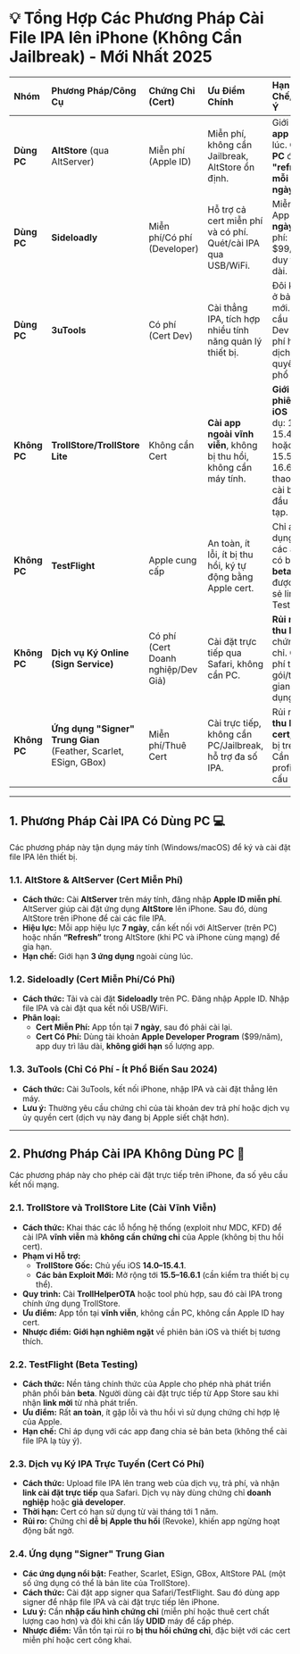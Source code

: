 # 💡 Tổng Hợp Các Phương Pháp Cài File IPA lên iPhone (Không Cần Jailbreak) - Mới Nhất 2025

| Nhóm | Phương Pháp/Công Cụ | Chứng Chỉ (Cert) | Ưu Điểm Chính | Hạn Chế/Lưu Ý |
| :--- | :--- | :--- | :--- | :--- |
| **Dùng PC** | **AltStore** (qua AltServer) | Miễn phí (Apple ID) | Miễn phí, không cần Jailbreak, AltStore ổn định. | Giới hạn **3 app** cùng lúc. Cần **PC** để **"refresh" mỗi 7 ngày**. |
| **Dùng PC** | **Sideloadly** | Miễn phí/Có phí (Developer) | Hỗ trợ cả cert miễn phí và có phí. Quét/cài IPA qua USB/WiFi. | Miễn phí: App **7 ngày**. Có phí: $99/năm, duy trì lâu dài. |
| **Dùng PC** | **3uTools** | Có phí (Cert Dev) | Cài thẳng IPA, tích hợp nhiều tính năng quản lý thiết bị. | Đôi khi lỗi ở bản mới. Yêu cầu Cert Dev trả phí hoặc dịch vụ ủy quyền (ít phổ biến). |
| **Không PC** | **TrollStore/TrollStore Lite** | Không cần Cert | **Cài app ngoài vĩnh viễn**, không bị thu hồi, không cần máy tính. | **Giới hạn phiên bản iOS** (ví dụ: 14.0–15.4.1 hoặc 15.5–16.6.1), thao tác cài ban đầu phức tạp. |
| **Không PC** | **TestFlight** | Apple cung cấp | An toàn, ít lỗi, ít bị thu hồi, ký tự động bằng Apple cert. | Chỉ áp dụng cho các app có bản **beta** hoặc được chia sẻ link TestFlight. |
| **Không PC** | **Dịch vụ Ký Online (Sign Service)** | Có phí (Cert Doanh nghiệp/Dev Giả) | Cài đặt trực tiếp qua Safari, không cần PC. | **Rủi ro bị thu hồi** chứng chỉ. Chi phí theo gói/thời gian sử dụng. |
| **Không PC** | **Ứng dụng "Signer" Trung Gian** (Feather, Scarlet, ESign, GBox) | Miễn phí/Thuê Cert | Cài trực tiếp, không cần PC/Jailbreak, hỗ trợ đa số IPA. | Rủi ro **bị thu hồi cert**, app bị treo. Cần profile cấu hình. |

***

## 1. Phương Pháp Cài IPA Có Dùng PC 💻

Các phương pháp này tận dụng máy tính (Windows/macOS) để ký và cài đặt file IPA lên thiết bị.

### 1.1. AltStore & AltServer (Cert Miễn Phí)
* **Cách thức:** Cài **AltServer** trên máy tính, đăng nhập **Apple ID miễn phí**. AltServer giúp cài đặt ứng dụng **AltStore** lên iPhone. Sau đó, dùng AltStore trên iPhone để cài các file IPA.
* **Hiệu lực:** Mỗi app hiệu lực **7 ngày**, cần kết nối với AltServer (trên PC) hoặc nhấn **“Refresh”** trong AltStore (khi PC và iPhone cùng mạng) để gia hạn.
* **Hạn chế:** Giới hạn **3 ứng dụng** ngoài cùng lúc.

### 1.2. Sideloadly (Cert Miễn Phí/Có Phí)
* **Cách thức:** Tải và cài đặt **Sideloadly** trên PC. Đăng nhập Apple ID. Nhập file IPA và cài đặt qua kết nối USB/WiFi.
* **Phân loại:**
    * **Cert Miễn Phí:** App tồn tại **7 ngày**, sau đó phải cài lại.
    * **Cert Có Phí:** Dùng tài khoản **Apple Developer Program** ($99/năm), app duy trì lâu dài, **không giới hạn** số lượng app.

### 1.3. 3uTools (Chỉ Có Phí - Ít Phổ Biến Sau 2024)
* **Cách thức:** Cài 3uTools, kết nối iPhone, nhập IPA và cài đặt thẳng lên máy.
* **Lưu ý:** Thường yêu cầu chứng chỉ của tài khoản dev trả phí hoặc dịch vụ ủy quyền cert (dịch vụ này đang bị Apple siết chặt hơn).

***

## 2. Phương Pháp Cài IPA Không Dùng PC 📲

Các phương pháp này cho phép cài đặt trực tiếp trên iPhone, đa số yêu cầu kết nối mạng.

### 2.1. TrollStore và TrollStore Lite (Cài Vĩnh Viễn)
* **Cách thức:** Khai thác các lỗ hổng hệ thống (exploit như MDC, KFD) để cài IPA **vĩnh viễn** mà **không cần chứng chỉ** của Apple (không bị thu hồi cert).
* **Phạm vi Hỗ trợ:**
    * **TrollStore Gốc:** Chủ yếu iOS **14.0–15.4.1**.
    * **Các bản Exploit Mới:** Mở rộng tới **15.5–16.6.1** (cần kiểm tra thiết bị cụ thể).
* **Quy trình:** Cài **TrollHelperOTA** hoặc tool phù hợp, sau đó cài IPA trong chính ứng dụng TrollStore.
* **Ưu điểm:** App tồn tại **vĩnh viễn**, không cần PC, không cần Apple ID hay cert.
* **Nhược điểm:** **Giới hạn nghiêm ngặt** về phiên bản iOS và thiết bị tương thích.

### 2.2. TestFlight (Beta Testing)
* **Cách thức:** Nền tảng chính thức của Apple cho phép nhà phát triển phân phối bản **beta**. Người dùng cài đặt trực tiếp từ App Store sau khi nhận **link mời** từ nhà phát triển.
* **Ưu điểm:** Rất **an toàn**, ít gặp lỗi và thu hồi vì sử dụng chứng chỉ hợp lệ của Apple.
* **Hạn chế:** Chỉ áp dụng với các app đang chia sẻ bản beta (không thể cài file IPA lạ tùy ý).

### 2.3. Dịch vụ Ký IPA Trực Tuyến (Cert Có Phí)
* **Cách thức:** Upload file IPA lên trang web của dịch vụ, trả phí, và nhận **link cài đặt trực tiếp** qua Safari. Dịch vụ này dùng chứng chỉ **doanh nghiệp** hoặc **giả developer**.
* **Thời hạn:** Cert có hạn sử dụng từ vài tháng tới 1 năm.
* **Rủi ro:** Chứng chỉ **dễ bị Apple thu hồi** (Revoke), khiến app ngừng hoạt động bất ngờ.

### 2.4. Ứng dụng "Signer" Trung Gian
* **Các ứng dụng nổi bật:** Feather, Scarlet, ESign, GBox, AltStore PAL (một số ứng dụng có thể là bản lite của TrollStore).
* **Cách thức:** Cài đặt app signer qua Safari/TestFlight. Sau đó dùng app signer để nhập file IPA và cài đặt trực tiếp lên iPhone.
* **Lưu ý:** Cần **nhập cấu hình chứng chỉ** (miễn phí hoặc thuê cert chất lượng cao hơn) và đôi khi cần lấy **UDID** máy để cấp phép.
* **Nhược điểm:** Vẫn tồn tại rủi ro **bị thu hồi chứng chỉ**, đặc biệt với các cert miễn phí hoặc cert công khai.
